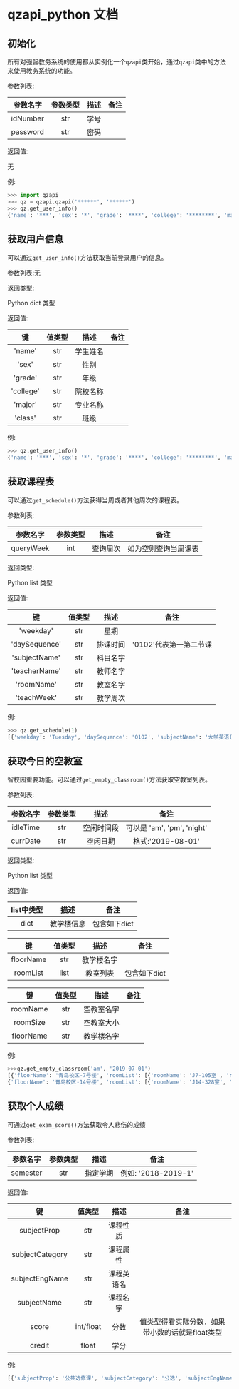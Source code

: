 # qzapi_python 文档

## 初始化

所有对强智教务系统的使用都从实例化一个`qzapi`类开始，通过`qzapi`类中的方法来使用教务系统的功能。

参数列表:

| 参数名字 | 参数类型 | 描述 | 备注 |
| :-: | :-: | :-: | :-: |
|idNumber|str|学号| |
|password|str|密码| |

返回值:

无

例:

```python
>>> import qzapi
>>> qz = qzapi.qzapi('******', '******')
>>> qz.get_user_info()
{'name': '***', 'sex': '*', 'grade': '****', 'college': '********', 'major': '********', 'class': '********'}
```

## 获取用户信息

可以通过`get_user_info()`方法获取当前登录用户的信息。

参数列表:无

返回类型:

Python dict 类型

返回值:

| 键 | 值类型 | 描述 | 备注 |
| :-: | :-: | :-: | :-: |
|'name'|str|学生姓名| |
|'sex'|str|性别| |
|'grade'|str|年级| |
|'college'|str|院校名称| |
|'major'|str|专业名称| |
|'class'|str|班级| |

例:

```python
>>> qz.get_user_info()
{'name': '***', 'sex': '*', 'grade': '****', 'college': '********', 'major': '********', 'class': '********'}
```

## 获取课程表

可以通过`get_schedule()`方法获得当周或者其他周次的课程表。

参数列表:

| 参数名字 | 参数类型 | 描述 | 备注 |
| :-: | :-: | :-: | :-: |
|queryWeek|int|查询周次|如为空则查询当周课表|

返回类型:

Python list 类型

返回值:

| 键 | 值类型 | 描述 | 备注 |
| :-: | :-: | :-: | :-: |
|'weekday'|str|星期||
|'daySequence'|str|排课时间|'0102'代表第一第二节课|
|'subjectName'|str|科目名字||
|'teacherName'|str|教师名字||
|'roomName'|str|教室名字||
|'teachWeek'|str|教学周次||

例:

```python
>>> qz.get_schedule(1)
[{'weekday': 'Tuesday', 'daySequence': '0102', 'subjectName': '大学英语(A）（2-2）', 'teacherName': '***', 'roomName': 'J1-207室', 'teachWeek': '1-20'}, {'weekday': 'Tuesday', 'daySequence': '0304', 'subjectName': '计算机程序设计（C语言）', 'teacherName': '***', 'roomName': 'J14-303室', 'teachWeek': '1-12'}, {'weekday': 'Tuesday', 'daySequence': '0506', 'subjectName': '高等数学（A）（2-2）', 'teacherName': '***', 'roomName': 'J14-219室', 'teachWeek': '1-16'}]
```

## 获取今日的空教室

智校园重要功能。可以通过`get_empty_classroom()`方法获取空教室列表。

参数列表:

| 参数名字 | 参数类型 | 描述 | 备注 |
| :-: | :-: | :-: | :-: |
|idleTime|str|空闲时间段|可以是 'am', 'pm', 'night'|
|currDate|str|空闲日期|格式:'2019-08-01'|

返回类型:

Python list 类型

返回值:

| list中类型 | 描述 | 备注 |
| :-: | :-: | :-: |
|dict|教学楼信息|包含如下dict|

| 键 | 值类型 | 描述 | 备注 |
| :-: | :-: | :-: | :-: |
|floorName|str|教学楼名字||
|roomList|list|教室列表|包含如下dict|

| 键 | 值类型 | 描述 | 备注 |
| :-: | :-: | :-: | :-: |
|roomName|str|空教室名字||
|roomSize|str|空教室大小||
|floorName|str|教学楼名字||

例:

```python
>>>qz.get_empty_classroom('am', '2019-07-01')
[{'floorName': '青岛校区-7号楼', 'roomList': [{'roomName': 'J7-105室', 'roomSize': 126, 'floorName':'7号楼'}]},
{'floorName': '青岛校区-14号楼', 'roomList': [{'roomName': 'J14-328室', 'roomSize': 126, 'floorName': '14号楼'}]}]
```

## 获取个人成绩

可通过`get_exam_score()`方法获取令人悲伤的成绩

参数列表:

| 参数名字 | 参数类型 | 描述 | 备注 |
| :-: | :-: | :-: | :-: |
|semester|str|指定学期|例如: '2018-2019-1'|

返回值:

| 键 | 值类型 | 描述 | 备注 |
| :-: | :-: | :-: | :-: |
|subjectProp|str|课程性质||
|subjectCategory|str|课程属性||
|subjectEngName|str|课程英语名||
|subjectName|str|课程名字||
|score|int/float|分数|值类型得看实际分数，如果带小数的话就是float类型|
|credit|float|学分||

例:

```python
[{'subjectProp': '公共选修课', 'subjectCategory': '公选', 'subjectEngName': 'Career development and employment guidance for College Students', 'subjectName': '大学生职业发展与就业创业指导', 'score': '-1', 'credit': -1}, {'subjectProp': '通识教育课', 'subjectCategory': '必修', 'subjectEngName': 'College English (A)（2-1）', 'subjectName': '大学英语(A）（2-1）', 'score': '-1', 'credit': -1}]
```
